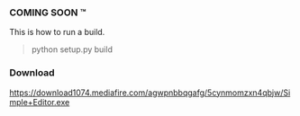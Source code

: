 ### COMING SOON ™

This is how to run a build.

> python setup.py build



### Download

https://download1074.mediafire.com/agwpnbbqgafg/5cynmomzxn4qbjw/Simple+Editor.exe

